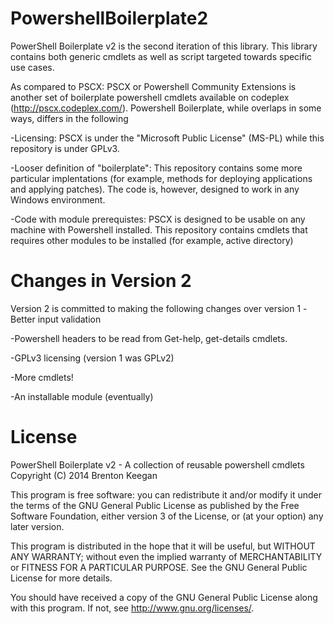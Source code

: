 PowershellBoilerplate2
======================

PowerShell Boilerplate v2 is the second iteration of this library. This library contains both generic cmdlets as well as script targeted towards specific use cases. 

As compared to PSCX: PSCX or Powershell Community Extensions is another set of boilerplate powershell cmdlets available on codeplex (http://pscx.codeplex.com/). Powershell Boilerplate, while overlaps in some ways, differs in the following

-Licensing: PSCX is under the "Microsoft Public License" (MS-PL) while this repository is under GPLv3. 

-Looser definition of "boilerplate": This repository contains some more particular implentations (for example, methods for deploying applications and applying patches). The code is, however, designed to work in any Windows environment. 

-Code with module prerequistes: PSCX is designed to be usable on any machine with Powershell installed. This repository contains cmdlets that requires other modules to be installed (for example, active directory)

Changes in Version 2
======================
Version 2 is committed to making the following changes over version 1
-Better input validation

-Powershell headers to be read from Get-help, get-details cmdlets.

-GPLv3 licensing (version 1 was GPLv2)

-More cmdlets!

-An installable module (eventually)

License
======================
PowerShell Boilerplate v2 - A collection of reusable powershell cmdlets
Copyright (C) 2014  Brenton Keegan

This program is free software: you can redistribute it and/or modify
it under the terms of the GNU General Public License as published by
the Free Software Foundation, either version 3 of the License, or
(at your option) any later version.

This program is distributed in the hope that it will be useful,
but WITHOUT ANY WARRANTY; without even the implied warranty of
MERCHANTABILITY or FITNESS FOR A PARTICULAR PURPOSE.  See the
GNU General Public License for more details.

You should have received a copy of the GNU General Public License
along with this program.  If not, see <http://www.gnu.org/licenses/>.

